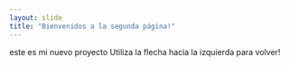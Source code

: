 ```yaml
---
layout: slide
title: "Bienvenidos a la segunda página!"
---
```

este es mi nuevo proyecto
Utiliza la flecha hacia la izquierda para volver!
